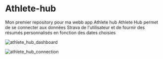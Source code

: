 # Athlete-hub
Mon premier repository pour ma webb app Athlete hub
Athlete Hub permet de se connecter aux données Strava de l'utilisateur et de fournir des résumés personnalisés en fonction des dates choisies 

![athlete_hub_dashboard](https://github.com/user-attachments/assets/70103db5-8085-4a2e-92d5-fc6be350eb0c)

![athlete_hub_connection](https://github.com/user-attachments/assets/8a473004-0188-4c48-a08d-5b774e0a17f6)
